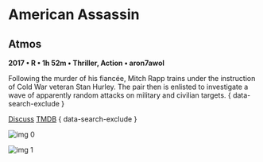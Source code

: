 # American Assassin

## Atmos

**2017 • R • 1h 52m • Thriller, Action • aron7awol**

Following the murder of his fiancée, Mitch Rapp trains under the instruction of Cold War veteran Stan Hurley. The pair then is enlisted to investigate a wave of apparently random attacks on military and civilian targets.
{ data-search-exclude }

[Discuss](https://www.avsforum.com/threads/bass-eq-for-filtered-movies.2995212/post-56753210)  [TMDB](https://www.themoviedb.org/movie/415842)
{ data-search-exclude }

![img 0](https://i.imgur.com/NsvPRdE.jpg)

![img 1](https://i.imgur.com/umpBRnr.jpg)

